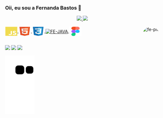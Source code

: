 ### Oii, eu sou a Fernanda Bastos 👋
<div align="center">
  <a href="https://github.com/FernandaBast">
  <img height="180em" src="https://github-readme-stats.vercel.app/api?username=FernandaBast&show_icons=true&theme=synthwave&include_all_commits=true&count_private=true"/>
  <img height="180em" src="https://github-readme-stats.vercel.app/api/top-langs/?username=FernandaBast&layout=compact&langs_count=7&theme=synthwave"/>
</div>
<div style="display: inline_block"><br>
  <img align="center" alt="FE-Js" height="30" width="40" src="https://raw.githubusercontent.com/devicons/devicon/master/icons/javascript/javascript-plain.svg">
  <img align="center" alt="FE-HTML" height="30" width="40" src="https://raw.githubusercontent.com/devicons/devicon/master/icons/html5/html5-original.svg">
  <img align="center" alt="FE-CSS" height="30" width="40" src="https://raw.githubusercontent.com/devicons/devicon/master/icons/css3/css3-original.svg">
  <img align="center" alt="FE-JAVA" height="30" width="40" src="https://cdn.jsdelivr.net/gh/devicons/devicon/icons/java/java-original.svg">
  <img align="center" alt="FE-FIGMA" height="30" width="40" src="https://raw.githubusercontent.com/devicons/devicon/master/icons/figma/figma-original.svg">
 
  <img align="right" alt="fe-pic" height="150" style="border-radius:50px;" src="https://picrew.me/shareImg/org/202208/338224_tyajtCVN.png?width=676&height=676">
</div>
  
 ##
  
<div> 
  <a href="https://instagram.com/_fesotsab_" target="_blank"><img src="https://img.shields.io/badge/-Instagram-%23E4405F?style=for-the-badge&logo=instagram&logoColor=white" target="_blank"></a>
  <a href = "mailto:feeh7815@gmail.com"><img src="https://img.shields.io/badge/-Gmail-%23333?style=for-the-badge&logo=gmail&logoColor=white" target="_blank"></a>
  <a href="https://www.linkedin.com/in/fernanda-santos-83b25916a" target="_blank"><img src="https://img.shields.io/badge/-LinkedIn-%230077B5?style=for-the-badge&logo=linkedin&logoColor=white" target="_blank"></a> 
   
  ![Snake animation](https://github.com/FernandaBast/FernandaBast/blob/output/github-contribution-grid-snake.svg)
  
</div>
  
